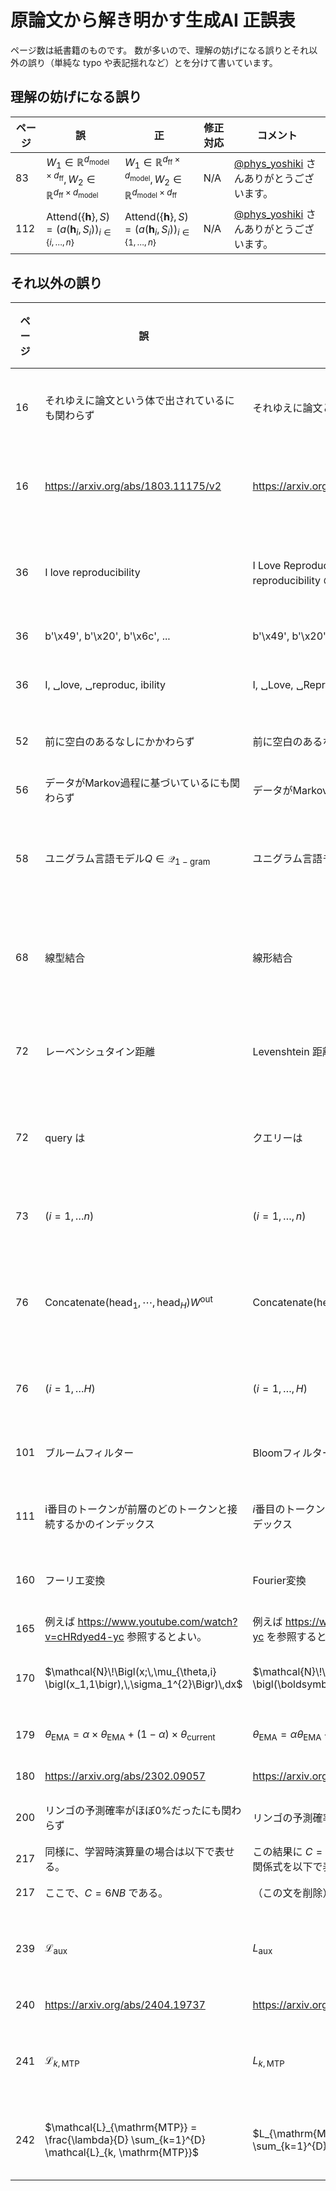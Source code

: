 # 原論文から解き明かす生成AI 正誤表

ページ数は紙書籍のものです。
数が多いので、理解の妨げになる誤りとそれ以外の誤り（単純な typo や表記揺れなど）とを分けて書いています。

## 理解の妨げになる誤り

| ページ | 誤 | 正 | 修正対応 | コメント |
| --- | --- | --- | --- | --- |
| 83 | $`W_{1} \in \mathbb{R}^{d_{\text{model}} \times d_{\text{ff}}}, W_{2} \in \mathbb{R}^{d_{\text{ff}} \times d_{\text{model}}}`$ | $`W_{1} \in \mathbb{R}^{d_{\text{ff}} \times d_{\text{model}}}, W_{2} \in \mathbb{R}^{d_{\text{model}} \times d_{\text{ff}}}`$ | N/A | [@phys_yoshiki](https://x.com/phys_yoshiki) さんありがとうございます。 |
| 112 | $`\mathrm{Attend} (\{\boldsymbol{h}\}, S) = \left( a(\boldsymbol{h}_i, S_i) \right)_{i \in \{i, \dots, n\}}`$ | $`\mathrm{Attend} (\{\boldsymbol{h}\}, S) = \left( a(\boldsymbol{h}_i, S_i) \right)_{i \in \{1, \dots, n\}}`$ | N/A | [@phys_yoshiki](https://x.com/phys_yoshiki) さんありがとうございます。 |

## それ以外の誤り

| ページ | 誤 | 正 | 修正対応 | コメント |
| --- | --- | --- | --- | --- |
| 16 | それゆえに論文という体で出されているにも関わらず | それゆえに論文という体で出されているにもかかわらず | N/A | 逆説の意味なので関わらずだと不適切なので修正です。[@phys_yoshiki](https://x.com/phys_yoshiki) さんありがとうございます。 |
| 16 | https://arxiv.org/abs/1803.11175/v2 | https://arxiv.org/abs/1803.11175v2 | N/A | バージョン番号は `/` なしで付与する必要があります。[@phys_yoshiki](https://x.com/phys_yoshiki) さんありがとうございます。 |
| 36 | I love reproducibility | I Love Reproducibility（これに合わせて表 2.3 の love と reproducibility の頭文字の l,r は全て大文字になります） | N/A | 筆者が手元で試しているトークナイザーでは頭文字を大文字にしないとサブワードの例が再現されないためです。 |
| 36 | b'\x49', b'\x20', b'\x6c', ... | b'\x49', b'\x20', b'\x4c', ... | N/A | 1 つ上の修正に合わせた修正になります。 |
| 36 | I, ␣love, ␣reproduc, ibility | I, ␣Love, ␣Reprodu, cibility | N/A | 筆者が手元で試しているトークナイザーの分割はこの結果を返します。 |
| 52 | 前に空白のあるなしにかかわらず | 前に空白のあるなしに関わらず | N/A | 関係なくの意味なのでそれに合わせた修正です。 |
| 56 | データがMarkov過程に基づいているにも関わらず | データがMarkov過程に基づいているにもかかわらず | N/A | 逆説の意味なので関わらずだと不適切なので修正です。 |
| 58 | ユニグラム言語モデル$`Q \in \mathcal{Q}_{\mathrm{1-gram}}`$ | ユニグラム言語モデル$`Q \in \mathcal{Q}_{\text{1-gram}}`$ | N/A | 本書では `\mathcal{Q}_{\text{1-gram}}` で統一しています。[@phys_yoshiki](https://x.com/phys_yoshiki) さんありがとうございます。 |
| 68 | 線型結合 | 線形結合 | N/A | 本書では結合で統一しています。他にも表記揺れしているところがありますが線形で読み替えてください。[@phys_yoshiki](https://x.com/phys_yoshiki) さんありがとうございます。 |
| 72 | レーベンシュタイン距離 | Levenshtein 距離 | N/A | 図3.6中の表記で、本書では人物名は英語表記しています。[@phys_yoshiki](https://x.com/phys_yoshiki) さんありがとうございます。 |
| 72 | query は | クエリーは | N/A | 図3.6のキャプションで、本書ではクエリーとカタカナで統一しています。[@phys_yoshiki](https://x.com/phys_yoshiki) さんありがとうございます。 |
| 73 | $`(i = 1, \dots n)`$ | $`(i = 1, \dots, n)`$ | N/A | 式(3.10)の上で、カンマ漏れです。[@phys_yoshiki](https://x.com/phys_yoshiki) さんありがとうございます。 |
| 76 | $`\mathrm{Concatenate} (\mathrm{head}_1, \cdots, \mathrm{head}_H) W^{{\mathrm{out}}}`$ | $`\mathrm{Concatenate} (\mathrm{head}_1, \dots, \mathrm{head}_H) W^{{\mathrm{out}}}`$ | N/A | 本書では `\dots` に統一しています。他にも表記揺れしているところがありますが `\dots` で読み替えてください。[@phys_yoshiki](https://x.com/phys_yoshiki) さんありがとうございます。 |
| 76 | $`(i = 1, \dots H)`$ | $`(i = 1, \dots, H)`$ | N/A | 式(3.14)の下で、カンマ漏れです。[@phys_yoshiki](https://x.com/phys_yoshiki) さんありがとうございます。 |
| 101 | ブルームフィルター | Bloomフィルター | N/A | 本書では人物名は英語表記しています。[@phys_yoshiki](https://x.com/phys_yoshiki) さんありがとうございます。 |
| 111 | i番目のトークンが前層のどのトークンと接続するかのインデックス | $`i`$番目のトークンが前層のどのトークンと接続するかのインデックス | N/A | `i` の表記は数式中なのでイタリック体です。[@phys_yoshiki](https://x.com/phys_yoshiki) さんありがとうございます。 |
| 160 | フーリエ変換 | Fourier変換 | N/A | 本書では人物名は英語表記しています。[@phys_yoshiki](https://x.com/phys_yoshiki) さんありがとうございます。 |
| 165 | 例えば https://www.youtube.com/watch?v=cHRdyed4-yc 参照するとよい。 | 例えば https://www.youtube.com/watch?v=cHRdyed4-yc を参照するとよい。 | N/A | 脚注の 42) です。 |
| 170 | $`\mathcal{N}\!\Bigl(x;\,\mu_{\theta,i} \bigl(x_1,1\bigr),\,\sigma_1^{2}\Bigr)\,dx`$ | $`\mathcal{N}\!\Bigl(x;\,\mu_{\theta,i} \bigl(\boldsymbol{x}_1,1\bigr),\,\sigma_1^{2}\Bigr)\,dx`$ | 第2刷 | GitHub の表示の問題でうまく表示できないですが、正しくは $`\boldsymbol{x}_1`$ は太字です。 |
| 179 | $`\theta_{\text{EMA}} = \alpha \times \theta_{\text{EMA}} + (1 - \alpha) \times \theta_{\text{current}}`$ | $`\theta_{\text{EMA}} = \alpha \theta_{\text{EMA}} + (1 - \alpha) \theta_{\text{current}}`$ | N/A | 脚注の 63) です。本書ではスカラーの積には $`\times`$ を使いません。 |
| 180 | https://arxiv.org/abs/2302.09057 | https://arxiv.org/abs/2302.09057v1 | N/A | バージョン番号の付け忘れです。 |
| 200 | リンゴの予測確率がほぼ0%だったにも関わらず | リンゴの予測確率がほぼ0%だったにもかかわらず | N/A | 逆説の意味なので関わらずだと不適切なので修正です。 |
| 217 | 同様に、学習時演算量の場合は以下で表せる。 | この結果に $`C = 6NBS`$ を適用することで、学習時演算量の関係式を以下で表せる。 | N/A | 論理展開が不明瞭な点の修正です。 |
| 217 | ここで、$`C = 6NB`$ である。 | （この文を削除） | N/A | 1 つ上の修正により不要となります。 |
| 239 | $`\mathcal{L}_{\text{aux}}`$ | $`L_{\text{aux}}`$ | N/A | GitHub の表示の問題でうまく表示できないですが、本書では損失に `\mathcal` を使いません。 |
| 240 | https://arxiv.org/abs/2404.19737 | https://arxiv.org/abs/2404.19737v1 | N/A | バージョン番号の付け忘れです。 |
| 241 | $`\mathcal{L}_{k, \mathrm{MTP}}`$ | $`L_{k, \mathrm{MTP}}`$ | N/A | GitHub の表示の問題でうまく表示できないですが、本書では損失に `\mathcal` を使いません。 |
| 242 | $`\mathcal{L}_{\mathrm{MTP}} = \frac{\lambda}{D} \sum_{k=1}^{D} \mathcal{L}_{k, \mathrm{MTP}}`$ | $`L_{\mathrm{MTP}} = \frac{\lambda}{D} \sum_{k=1}^{D} L_{k, \mathrm{MTP}}`$ | N/A | GitHub の表示の問題でうまく表示できないですが、本書では損失に `\mathcal` を使いません。 |
